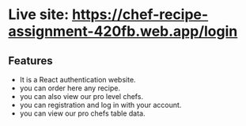 # Live site: https://chef-recipe-assignment-420fb.web.app/login
## Features
* It is a React authentication website.
* you can order here any recipe.
* you can also view our pro level chefs.
* you can registration and log in with your account.
* you can view our pro chefs table data.